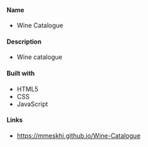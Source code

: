 #### Name

- Wine Catalogue

#### Description

- Wine catalogue

#### Built with

- HTML5
- CSS
- JavaScript

#### Links

- https://mmeskhi.github.io/Wine-Catalogue
